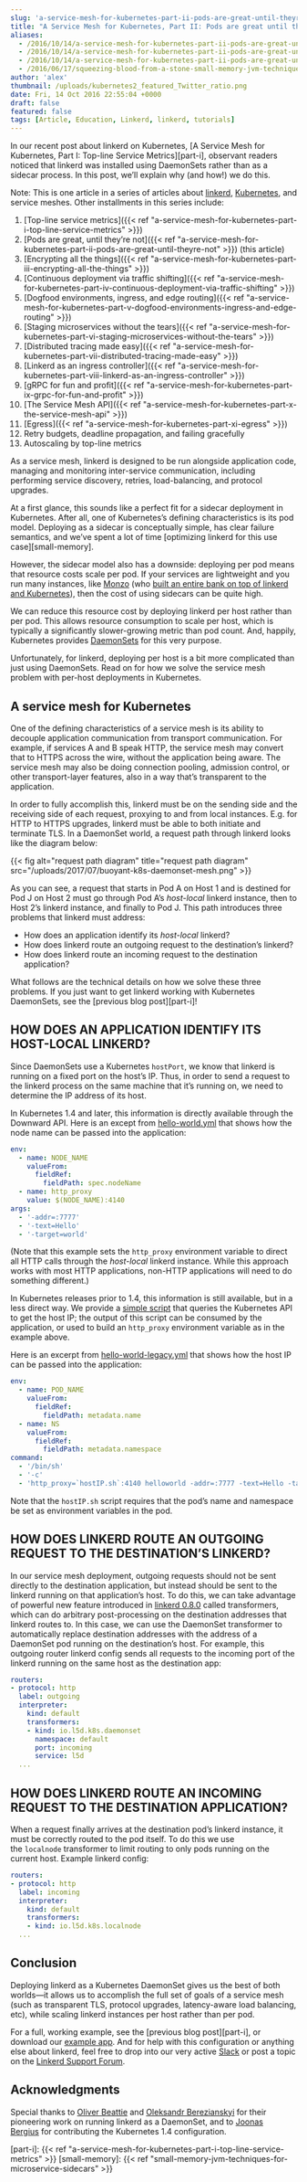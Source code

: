 ```yaml
---
slug: 'a-service-mesh-for-kubernetes-part-ii-pods-are-great-until-theyre-not'
title: "A Service Mesh for Kubernetes, Part II: Pods are great until they're not"
aliases:
  - /2016/10/14/a-service-mesh-for-kubernetes-part-ii-pods-are-great-until-theyre-not-2/
  - /2016/10/14/a-service-mesh-for-kubernetes-part-ii-pods-are-great-until-theyre-not-3/
  - /2016/10/14/a-service-mesh-for-kubernetes-part-ii-pods-are-great-until-theyre-not-4/
  - /2016/06/17/squeezing-blood-from-a-stone-small-memory-jvm-techniques-for-microservice-sidecars/
author: 'alex'
thumbnail: /uploads/kubernetes2_featured_Twitter_ratio.png
date: Fri, 14 Oct 2016 22:55:04 +0000
draft: false
featured: false
tags: [Article, Education, Linkerd, linkerd, tutorials]
---
```


In our recent post about linkerd on Kubernetes, [A Service Mesh for Kubernetes, Part I: Top-line Service Metrics][part-i], observant readers noticed that linkerd was installed using DaemonSets rather than as a sidecar process. In this post, we’ll explain why (and how!) we do this.

Note: This is one article in a series of articles about [linkerd](https://linkerd.io/), [Kubernetes](http://kubernetes.io/), and service meshes. Other installments in this series include:

1. [Top-line service metrics]({{< ref
   "a-service-mesh-for-kubernetes-part-i-top-line-service-metrics" >}})
2. [Pods are great, until they’re not]({{< ref
   "a-service-mesh-for-kubernetes-part-ii-pods-are-great-until-theyre-not" >}}) (this article)
3. [Encrypting all the things]({{< ref
   "a-service-mesh-for-kubernetes-part-iii-encrypting-all-the-things" >}})
4. [Continuous deployment via traffic shifting]({{< ref "a-service-mesh-for-kubernetes-part-iv-continuous-deployment-via-traffic-shifting" >}})
5. [Dogfood environments, ingress, and edge routing]({{< ref "a-service-mesh-for-kubernetes-part-v-dogfood-environments-ingress-and-edge-routing" >}})
6. [Staging microservices without the tears]({{< ref "a-service-mesh-for-kubernetes-part-vi-staging-microservices-without-the-tears" >}})
7. [Distributed tracing made easy]({{< ref
   "a-service-mesh-for-kubernetes-part-vii-distributed-tracing-made-easy" >}})
8. [Linkerd as an ingress controller]({{< ref "a-service-mesh-for-kubernetes-part-viii-linkerd-as-an-ingress-controller" >}})
9. [gRPC for fun and profit]({{< ref
   "a-service-mesh-for-kubernetes-part-ix-grpc-for-fun-and-profit" >}})
10. [The Service Mesh API]({{< ref "a-service-mesh-for-kubernetes-part-x-the-service-mesh-api" >}})
11. [Egress]({{< ref "a-service-mesh-for-kubernetes-part-xi-egress" >}})
12. Retry budgets, deadline propagation, and failing gracefully
13. Autoscaling by top-line metrics

As a service mesh, linkerd is designed to be run alongside application code, managing and monitoring inter-service communication, including performing service discovery, retries, load-balancing, and protocol upgrades.

At a first glance, this sounds like a perfect fit for a sidecar deployment in Kubernetes. After all, one of Kubernetes’s defining characteristics is its pod model. Deploying as a sidecar is conceptually simple, has clear failure semantics, and we’ve spent a lot of time [optimizing linkerd for this use case][small-memory].

However, the sidecar model also has a downside: deploying per pod means that resource costs scale per pod. If your services are lightweight and you run many instances, like [Monzo](https://monzo.com/) (who [built an entire bank on top of linkerd and Kubernetes](https://monzo.com/blog/2016/09/19/building-a-modern-bank-backend/)), then the cost of using sidecars can be quite high.

We can reduce this resource cost by deploying linkerd per host rather than per pod. This allows resource consumption to scale per host, which is typically a significantly slower-growing metric than pod count. And, happily, Kubernetes provides [DaemonSets](https://kubernetes.io/docs/concepts/workloads/controllers/daemonset/) for this very purpose.

Unfortunately, for linkerd, deploying per host is a bit more complicated than just using DaemonSets. Read on for how we solve the service mesh problem with per-host deployments in Kubernetes.

## A service mesh for Kubernetes

One of the defining characteristics of a service mesh is its ability to decouple application communication from transport communication. For example, if services A and B speak HTTP, the service mesh may convert that to HTTPS across the wire, without the application being aware. The service mesh may also be doing connection pooling, admission control, or other transport-layer features, also in a way that’s transparent to the application.

In order to fully accomplish this, linkerd must be on the sending side and the receiving side of each request, proxying to and from local instances. E.g. for HTTP to HTTPS upgrades, linkerd must be able to both initiate and terminate TLS. In a DaemonSet world, a request path through linkerd looks like the diagram below:

{{< fig
  alt="request path diagram"
  title="request path diagram"
  src="/uploads/2017/07/buoyant-k8s-daemonset-mesh.png" >}}

As you can see, a request that starts in Pod A on Host 1 and is destined for Pod J on Host 2 must go through Pod A’s *host-local* linkerd instance, then to Host 2’s linkerd instance, and finally to Pod J. This path introduces three problems that linkerd must address:

- How does an application identify its *host-local* linkerd?
- How does linkerd route an outgoing request to the destination’s linkerd?
- How does linkerd route an incoming request to the destination application?

What follows are the technical details on how we solve these three problems. If you just want to get linkerd working with Kubernetes DaemonSets, see the [previous blog post][part-i]!

## HOW DOES AN APPLICATION IDENTIFY ITS HOST-LOCAL LINKERD?

Since DaemonSets use a Kubernetes `hostPort`, we know that linkerd is running on a fixed port on the host’s IP. Thus, in order to send a request to the linkerd process on the same machine that it’s running on, we need to determine the IP address of its host.

In Kubernetes 1.4 and later, this information is directly available through the Downward API. Here is an except from [hello-world.yml](https://github.com/linkerd/linkerd-examples/blob/master/k8s-daemonset/k8s/hello-world.yml) that shows how the node name can be passed into the application:

```yml
env:
  - name: NODE_NAME
    valueFrom:
      fieldRef:
        fieldPath: spec.nodeName
  - name: http_proxy
    value: $(NODE_NAME):4140
args:
  - '-addr=:7777'
  - '-text=Hello'
  - '-target=world'
```

(Note that this example sets the `http_proxy` environment variable to direct all HTTP calls through the *host-local* linkerd instance. While this approach works with most HTTP applications, non-HTTP applications will need to do something different.)

In Kubernetes releases prior to 1.4, this information is still available, but in a less direct way. We provide a [simple script](https://github.com/linkerd/linkerd-examples/blob/master/docker/helloworld/hostIP.sh) that queries the Kubernetes API to get the host IP; the output of this script can be consumed by the application, or used to build an `http_proxy` environment variable as in the example above.

Here is an excerpt from [hello-world-legacy.yml](https://github.com/linkerd/linkerd-examples/blob/master/k8s-daemonset/k8s/hello-world-legacy.yml) that shows how the host IP can be passed into the application:

```yml
env:
  - name: POD_NAME
    valueFrom:
      fieldRef:
        fieldPath: metadata.name
  - name: NS
    valueFrom:
      fieldRef:
        fieldPath: metadata.namespace
command:
  - '/bin/sh'
  - '-c'
  - 'http_proxy=`hostIP.sh`:4140 helloworld -addr=:7777 -text=Hello -target=world'
```

Note that the `hostIP.sh` script requires that the pod’s name and namespace be set as environment variables in the pod.

## HOW DOES LINKERD ROUTE AN OUTGOING REQUEST TO THE DESTINATION’S LINKERD?

In our service mesh deployment, outgoing requests should not be sent directly to the destination application, but instead should be sent to the linkerd running on that application’s host. To do this, we can take advantage of powerful new feature introduced in [linkerd 0.8.0](https://github.com/linkerd/linkerd/releases/tag/0.8.0) called transformers, which can do arbitrary post-processing on the destination addresses that linkerd routes to. In this case, we can use the DaemonSet transformer to automatically replace destination addresses with the address of a DaemonSet pod running on the destination’s host. For example, this outgoing router linkerd config sends all requests to the incoming port of the linkerd running on the same host as the destination app:

```yml
routers:
- protocol: http
  label: outgoing
  interpreter:
    kind: default
    transformers:
    - kind: io.l5d.k8s.daemonset
      namespace: default
      port: incoming
      service: l5d
  ...
```

## HOW DOES LINKERD ROUTE AN INCOMING REQUEST TO THE DESTINATION APPLICATION?

When a request finally arrives at the destination pod’s linkerd instance, it must be correctly routed to the pod itself. To do this we use the `localnode` transformer to limit routing to only pods running on the current host. Example linkerd config:

```yml
routers:
- protocol: http
  label: incoming
  interpreter:
    kind: default
    transformers:
    - kind: io.l5d.k8s.localnode
  ...
```

## Conclusion

Deploying linkerd as a Kubernetes DaemonSet gives us the best of both worlds—it allows us to accomplish the full set of goals of a service mesh (such as transparent TLS, protocol upgrades, latency-aware load balancing, etc), while scaling linkerd instances per host rather than per pod.

For a full, working example, see the [previous blog post][part-i], or download our [example app](https://github.com/linkerd/linkerd-examples/tree/master/k8s-daemonset). And for help with this configuration or anything else about linkerd, feel free to drop into our very active [Slack](http://slack.linkerd.io/?__hstc=9342122.76ce13dbfb256ee6981b45631b434a7a.1497486135169.1498849007669.1499118552444.5&__hssc=9342122.14.1499118552444&__hsfp=188505984) or post a topic on the [Linkerd Support Forum](https://linkerd.buoyant.io/).

## Acknowledgments

Special thanks to [Oliver Beattie](https://twitter.com/obeattie) and [Oleksandr Berezianskyi](https://github.com/OleksandrBerezianskyi) for their pioneering work on running linkerd as a DaemonSet, and to [Joonas Bergius](https://twitter.com/joonas) for contributing the Kubernetes 1.4 configuration.

[part-i]: {{< ref "a-service-mesh-for-kubernetes-part-i-top-line-service-metrics" >}} [small-memory]: {{< ref "small-memory-jvm-techniques-for-microservice-sidecars" >}}
